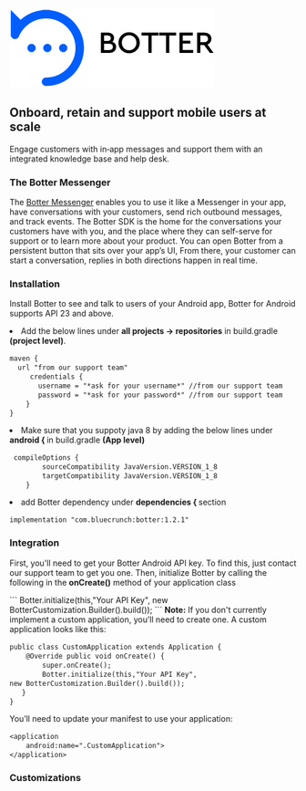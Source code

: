 <img src="https://raw.githubusercontent.com/karimabdelhameed/Botter/master/.github/images/ic_botter.png" alt="Botter">

## Onboard, retain and support mobile users at scale
Engage customers with in‑app messages and support them with an integrated knowledge base and help desk.

### The Botter Messenger
The [Botter Messenger](https://botter.ai/) enables you to use it like a Messenger in your app, have conversations with your customers, send rich outbound messages, and track events.
The Botter SDK is the home for the conversations your customers have with you, and the place where they can self-serve for support or to learn more about your product.
You can open Botter from a persistent button that sits over your app’s UI, From there, your customer can  start a conversation, replies in both directions happen in real time.

### Installation
Install Botter to see and talk to users of your Android app, Botter for Android supports API 23 and above.

<li>Add the below lines under <strong>all projects -> repositories</strong> in build.gradle <strong>(project level)</strong>.</li>

```
maven {
  url "from our support team"
     credentials {
       username = "*ask for your username*" //from our support team
       password = "*ask for your password*" //from our support team
    }
}
```
<li> Make sure that you suppoty java 8 by adding the below lines under <strong>android { </strong> in build.gradle <strong>(App level)</strong>
  
```
 compileOptions {
        sourceCompatibility JavaVersion.VERSION_1_8
        targetCompatibility JavaVersion.VERSION_1_8
    } 
```
<li> add Botter dependency under <strong>dependencies { </strong> section  
 
```
implementation "com.bluecrunch:botter:1.2.1"
```

### Integration

<p>First, you'll need to get your Botter Android API key. To find this, just contact our support team to get you one.
  Then, initialize Botter by calling the following in the <strong>onCreate()</strong> method of your application class</p>
```
Botter.initialize(this,"Your API Key",
new BotterCustomization.Builder().build());
```
<strong>Note:</strong> If you don't currently implement a custom application, you’ll need to create one. A custom application looks like this:

```
public class CustomApplication extends Application {
    @Override public void onCreate() {
        super.onCreate();
        Botter.initialize(this,"Your API Key",
new BotterCustomization.Builder().build());
   }
}
```

You’ll need to update your manifest to use your application:

```
<application
    android:name=".CustomApplication">
</application>
```

### Customizations
